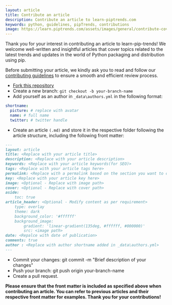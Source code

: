 ```yaml
---
layout: article
title: Contribute an article
description: Contribute an article to learn-piptrends.com
keywords: python, guidelines, pipTrends, contributions
image: https://learn.piptrends.com/assets/images/general/contribute-cover.png
---
```


Thank you for your interest in contributing an article to learn-pip-trends! We welcome well-written and insightful articles that cover topics related to the latest trends and updates in the world of Python packaging and distribution using pip.

Before submitting your article, we kindly ask you to read and follow our [contributing guidelines](./contributing) to ensure a smooth and efficient review process.

- <a href="https://github.com/tankala/learn-pip-trends/fork" target="_blank">Fork this repository</a>
- Create a new branch: `git checkout -b your-branch-name`
- Add yourself as an author in ```_data\authors.yml``` in the following format:
```yml
shortname:
  picture: # replace with avatar 
  name: # full name
  twitter: # twitter handle
```
- Create an article `(.md)` and store it in the respective folder following the article structure, including the following front matter:
```markdown
---
layout: article
title: <Replace with your article title>
description: <Replace with your article description>
keywords: <Replace with your article keywords(for SEO)>
tags: <Replace with your article tags here>
permalink: <Replace with a permalink based on the section you want to contribute an article to>
key: <Replace with your article key here>
image: <Optional - Replace with image path>
cover: <Optional - Replace with cover path>
aside:
    toc: true
article_header: <Optional - Modify content as per requirement>
    type: overlay
    theme: dark
    background_color: '#ffffff'
    background_image:
        gradient: 'linear-gradient(135deg, #ffffff, #000000)'
        src: <image path>
date: <Repalce with date of publication>
comments: true
author : <Replace with author shortname added in _data\authors.yml>
---
```
- Commit your changes: git commit -m "Brief description of your changes"
- Push your branch: git push origin your-branch-name
- Create a pull request.


**Please ensure that the front matter is included as specified above when contributing an article. You can refer to previous articles and their respective front matter for examples. Thank you for your contributions!**
